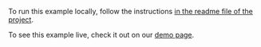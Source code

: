 To run this example locally, follow the instructions [in the readme file of the project](https://github.com/acidb/mobiscroll-demos-react?tab=readme-ov-file#mobiscroll-react-demos). 

To see this example live, check it out on our [demo page](https://demo.mobiscroll.com/react/eventcalendar/themes-ios-material-windows#).